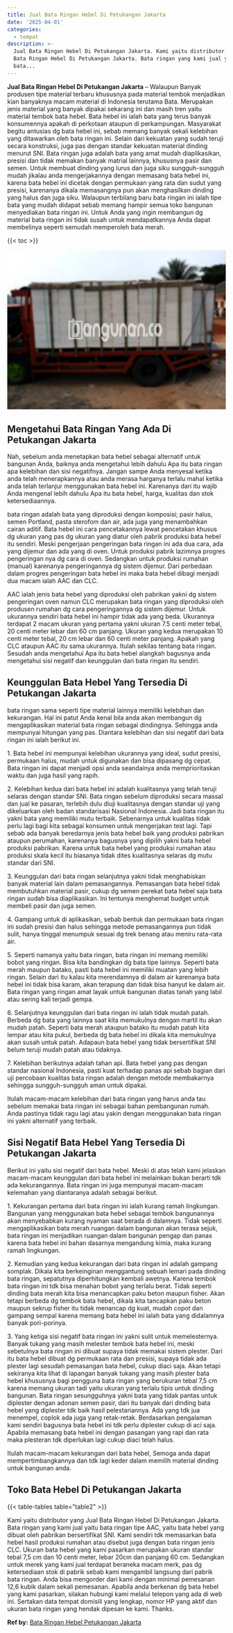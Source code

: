 ```yaml
---
title: Jual Bata Ringan Hebel Di Petukangan Jakarta
date: '2025-04-01'
categories:
  - tempat
description: >-
  Jual Bata Ringan Hebel Di Petukangan Jakarta. Kami yaitu distributor yang Jual
  Bata Ringan Hebel Di Petukangan Jakarta. Bata ringan yang kami jual yaitu
  bata...
---
```


**Jual Bata Ringan Hebel Di Petukangan Jakarta** – Walaupun Banyak produsen tipe material terbaru khususnya pada material tembok menjadikan kian banyaknya macam material di Indonesia terutama Bata. Merupakan jenis material yang banyak dipakai sekarang ini dan masih tren yaitu material tembok bata hebel. Bata hebel ini ialah bata yang terus banyak konsumennya apakah di perkotaan ataupun di perkampungan. Masyarakat begitu antusias dg bata hebel ini, sebab memang banyak sekali kelebihan yang ditawarkan oleh bata ringan ini. Selain dari kekuatan yang sudah teruji secara konstruksi, juga pas dengan standar kekuatan material dinding menurut SNI. Bata ringan juga adalah bata yang amat mudah diaplikasikan, presisi dan tidak memakan banyak matrial lainnya, khususnya pasir dan semen. Untuk membuat dinding yang lurus dan juga siku sungguh-sungguh mudah jikalau anda mengerjakannya dengan memasang bata hebel ini, karena bata hebel ini dicetak dengan permukaan yang rata dan sudut yang presisi, karenanya dikala memasangnya pun akan menghasilkan dinding yang halus dan juga siku. Walaupun terbilang baru bata ringan ini ialah tipe bata yang mudah didapat sebab memang hampir semua toko bangunan menyediakan bata ringan ini. Untuk Anda yang ingin membangun dg material bata ringan ini tidak susah untuk mendapatkannya Anda dapat membelinya seperti semudah memperoleh bata merah.

{{< toc >}}

![Jual Bata Ringan Hebel Di Petukangan Jakarta](/images/jual-hebel-murah-10.png)

## Mengetahui Bata Ringan Yang Ada Di Petukangan Jakarta

Nah, sebelum anda menetapkan bata hebel sebagai alternatif untuk bangunan Anda, baiknya anda mengetahui lebih dahulu Apa itu bata ringan apa kelebihan dan sisi negatifnya. Jangan sampe Anda menyesal ketika anda telah menerapkannya atau anda merasa harganya terlalu mahal ketika anda telah terlanjur menggunakan bata hebel ini. Karenanya dari itu wajib Anda mengenal lebih dahulu Apa itu bata hebel, harga, kualitas dan stok ketersediaannya.

bata ringan adalah bata yang diproduksi dengan komposisi; pasir halus, semen Portland, pasta sterofom dan air, ada juga yang menambahkan cairan aditif. Bata hebel ini cara pencetakannya lewat pencetakan khusus dg ukuran yang pas dg ukuran yang diatur oleh pabrik produksi bata hebel itu sendiri. Meski pengerjaan pengeringan bata ringan ini ada dua cara, ada yang dijemur dan ada yang di oven. Untuk produksi pabrik lazimnya progres pengeringan nya dg cara di oven. Sedangkan untuk produksi rumahan (manual) karenanya pengeringannya dg sistem dijemur. Dari perbedaan dalam progres pengeringan bata hebel ini maka bata hebel dibagi menjadi dua macam ialah AAC dan CLC.

AAC ialah jenis bata hebel yang diproduksi oleh pabrikan yakni dg sistem pengeringan oven namun CLC merupakan bata ringan yang diproduksi oleh produsen rumahan dg cara pengeringannya dg sistem dijemur. Untuk ukurannya sendiri bata hebel ini hampir tidak ada yang beda. Ukurannya terdapat 2 macam ukuran yang pertama yakni ukuran 7.5 centi meter tebal, 20 centi meter lebar dan 60 cm panjang. Ukuran yang kedua merupakan 10 centi meter tebal, 20 cm lebar dan 60 centi meter panjang. Apakah yang CLC ataupun AAC itu sama ukurannya. Itulah sekilas tentang bata ringan. Sesudah anda mengetahui Apa itu bata hebel alangkah bagusnya anda mengetahui sisi negatif dan keunggulan dari bata ringan itu sendiri.

## Keunggulan Bata Hebel Yang Tersedia Di Petukangan Jakarta

bata ringan sama seperti tipe material lainnya memiliki kelebihan dan kekurangan. Hal ini patut Anda kenal bila anda akan membangun dg mengaplikasikan material bata ringan sebagai dindingnya. Sehingga anda mempunyai hitungan yang pas. Diantara kelebihan dan sisi negatif dari bata ringan ini ialah berikut ini.

1\. Bata hebel ini mempunyai kelebihan ukurannya yang ideal, sudut presisi, permukaan halus, mudah untuk digunakan dan bisa dipasang dg cepat. Bata ringan ini dapat menjadi opsi anda seandainya anda memprioritaskan waktu dan juga hasil yang rapih.

2\. Kelebihan kedua dari bata hebel ini adalah kualitasnya yang telah teruji selaras dengan standar SNI. Bata ringan sebelum diproduksi secara massal dan jual ke pasaran, terlebih dulu diuji kualitasnya dengan standar uji yang dikeluarkan oleh badan standarisasi Nasional Indonesia. Jadi bata ringan itu yakni bata yang memiliki mutu terbaik. Sebenarnya untuk kualitas tidak perlu lagi bagi kita sebagai konsumen untuk mengerjakan test lagi. Tapi sebab ada banyak beredarnya jenis bata hebel baik yang produksi pabrikan ataupun perumahan, karenanya bagusnya yang dipilih yakni bata hebel produksi pabrikan. Karena untuk bata hebel yang produksi rumahan atau produksi skala kecil itu biasanya tidak dites kualitasnya selaras dg mutu standar dari SNI.

3\. Keunggulan dari bata ringan selanjutnya yakni tidak menghabiskan banyak material lain dalam pemasangannya. Pemasangan bata hebel tidak membutuhkan material pasir, cukup dg semen perekat bata hebel saja bata ringan sudah bisa diaplikasikan. Ini tentunya menghemat budget untuk membeli pasir dan juga semen.

4\. Gampang untuk di aplikasikan, sebab bentuk dan permukaan bata ringan ini sudah presisi dan halus sehingga metode pemasangannya pun tidak sulit, hanya tinggal menumpuk sesuai dg trek benang atau meniru rata-rata air.

5\. Seperti namanya yaitu bata ringan, bata ringan ini memang memiliki bobot yang ringan. Bisa kita bandingkan dg bata tipe lainnya. Seperti bata merah maupun batako, pasti bata hebel ini memiliki muatan yang lebih ringan. Selain dari itu kalau kita merendamnya di dalam air karenanya bata hebel ini tidak bisa karam, akan terapung dan tidak bisa hanyut ke dalam air. Bata ringan yang ringan amat layak untuk bangunan diatas tanah yang labil atau sering kali terjadi gempa.

6\. Selanjutnya keunggulan dari bata ringan ini ialah tidak mudah patah. Berbeda dg bata yang lainnya saat kita memukulnya dengan martil itu akan mudah patah. Seperti bata merah ataupun batako itu mudah patah kita lempar atau kita pukul, berbeda dg bata hebel ini dikala kita memukulnya akan susah untuk patah. Adapaun bata hebel yang tidak bersertifikat SNI belum teruji mudah patah atau tidaknya.

7\. Kelebihan berikutnya adalah tahan api. Bata hebel yang pas dengan standar nasional Indonesia, pasti kuat terhadap panas api sebab bagian dari uji percobaan kualitas bata ringan adalah dengan metode membakarnya sehingga sungguh-sungguh aman untuk dipakai.

Itulah macam-macam kelebihan dari bata ringan yang harus anda tau sebelum memakai bata ringan ini sebagai bahan pembangunan rumah. Anda pastinya tidak ragu lagi atau yakin dengan menggunakan bata ringan ini yakni alternatif yang terbaik.

## Sisi Negatif Bata Hebel Yang Tersedia Di Petukangan Jakarta

Berikut ini yaitu sisi negatif dari bata hebel. Meski di atas telah kami jelaskan macam-macam keunggulan dari bata hebel ini melainkan bukan berarti tdk ada kekurangannya. Bata ringan ini juga mempunyai macam-macam kelemahan yang diantaranya adalah sebagai berikut.

1\. Kekurangan pertama dari bata ringan ini ialah kurang ramah lingkungan. Bangunan yang menggunakan bata hebel sebagai tembok bangunannya akan menyebabkan kurang nyaman saat berada di dalamnya. Tidak seperti mengaplikasikan bata merah ruangan dalam bangunan akan terasa sejuk, bata ringan ini menjadikan ruangan dalam bangunan pengap dan panas karena bata hebel ini bahan dasarnya mengandung kimia, maka kurang ramah lingkungan.

2\. Kemudian yang kedua kekurangan dari bata ringan ini adalah gampang somplak. Dikala kita berkeinginan menggantung sebuah lemari pada dinding bata ringan, sepatutnya diperhitungkan kembali awetnya. Karena tembok bata ringan ini tdk bisa menahan bobot yang terlalu berat. Tidak seperti dinding bata merah kita bisa menancapkan paku beton maupun fisher. Akan tetapi berbeda dg tembok bata hebel, dikala kita tancapkan paku beton maupun sekrup fisher itu tidak menancap dg kuat, mudah copot dan gampang sempal karena memang bata hebel ini ialah bata yang didalamnya banyak pori-porinya.

3\. Yang ketiga sisi negatif bata ringan ini yakni sulit untuk memelesternya. Banyak tukang yang masih melester tembok bata hebel ini, meski sebetulnya bata ringan ini dibuat supaya tidak memakai sistem plester. Dari itu bata hebel dibuat dg permukaan rata dan presisi, supaya tidak ada plester lagi sesudah pemasangan bata hebel, cukup diaci saja. Akan tetapi sekiranya kita lihat di lapangan banyak tukang yang masih plester bata hebel khususnya bagi pengguna bata ringan yang berukuran tebal 7,5 cm karena memang ukuran tadi yaitu ukuran yang terlalu tipis untuk dinding bangunan. Bata ringan sesungguhnya yakni bata yang tidak pantas untuk diplester dengan adonan semen pasir, dari itu banyak dari dinding bata hebel yang diplester tdk baik hasil pelestariannya. Ada yang tdk jua menempel, coplok ada juga yang retak-retak. Berdasarkan pengalaman kami sendiri bagusnya bata hebel ini tdk perlu diplester cukup di aci saja. Apabila memasang bata hebel ini dengan pasangan yang rapi dan rata maka plesteran tdk diperlukan lagi cukup diaci telah halus.

Itulah macam-macam kekurangan dari bata hebel, Semoga anda dapat mempertimbangkannya dan tdk lagi keder dalam memilih material dinding untuk bangunan anda.

## Toko Bata Hebel Di Petukangan Jakarta

{{< table-tables table="table2" >}}

Kami yaitu distributor yang Jual Bata Ringan Hebel Di Petukangan Jakarta. Bata ringan yang kami jual yaitu bata ringan tipe AAC, yaitu bata hebel yang dibuat oleh pabrikan bersertifikat SNI. Kami sendiri tdk memasarkan bata hebel hasil produksi rumahan atau disebut juga dengan bata ringan jenis CLC. Ukuran bata hebel yang kami pasarkan merupakan ukuran standar tebal 7,5 cm dan 10 centi meter, lebar 20cm dan panjang 60 cm. Sedangkan untuk merek yang kami jual terdapat beraneka macam merk, pas dg ketersediaan stok di pabrik sebab kami mengambil langsung dari pabrik bata ringan. Anda bisa mengorder dari kami dengan minimal pemesanan 12,6 kubik dalam sekali pemesanan. Apabila anda berkenan dg bata hebel yang kami pasarkan, silakan hubungi kami melalui telepon yang ada di web ini. Sertakan data tempat domisili yang lengkap, nomor HP yang aktif dan ukuran bata ringan yang hendak dipesan ke kami. Thanks.

**Ref by:** [Bata Ringan Hebel Petukangan Jakarta](https://id.wikipedia.org/wiki/Bata)
